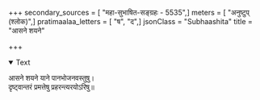 +++
secondary_sources = [ "महा-सुभाषित-सङ्ग्रहः - 5535",]
meters = [ "अनुष्टुप् (श्लोक)",]
pratimaalaa_letters = [ "ष", "द",]
jsonClass = "Subhaashita"
title = "आसने शयने"

+++

<details open><summary>Text</summary>

आसने शयने याने पानभोजनवस्तुषु।  
दृष्ट्वान्तरं प्रमत्तेषु प्रहरन्त्यरयोऽरिषु॥
</details>
